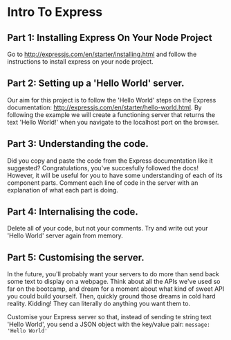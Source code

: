 # Intro To Express

## Part 1: Installing Express On Your Node Project

Go to http://expressjs.com/en/starter/installing.html and follow the instructions to install express on your node project.

## Part 2: Setting up a 'Hello World' server.

Our aim for this project is to follow the 'Hello World' steps on the Express documentation: http://expressjs.com/en/starter/hello-world.html. By following the example we will create a functioning server that returns the text 'Hello World!' when you navigate to the localhost port on the browser.

## Part 3: Understanding the code.

Did you copy and paste the code from the Express documentation like it suggested? Congratulations, you've succesfully followed the docs! However, it will be useful for you to have some understanding of each of its component parts. Comment each line of code in the server with an explanation of what each part is doing.

## Part 4: Internalising the code.

Delete all of your code, but not your comments. Try and write out your 'Hello World' server again from memory.

## Part 5: Customising the server.

In the future, you'll probably want your servers to do more than send back some text to display on a webpage. Think about all the APIs we've used so far on the bootcamp, and dream for a moment about what kind of sweet API you could build yourself. Then, quickly ground those dreams in cold hard reality. Kidding! They can literally do anything you want them to.

Customise your Express server so that, instead of sending te string text 'Hello World', you send a JSON object with the key/value pair: `message: 'Hello World'`
